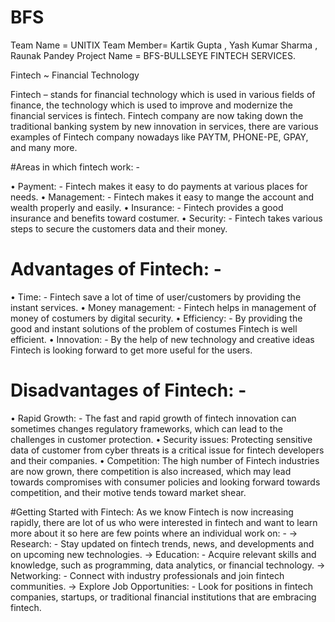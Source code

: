 # BFS
Team Name = UNITIX
Team Member= Kartik Gupta , Yash Kumar Sharma , Raunak Pandey
Project Name = BFS-BULLSEYE FINTECH SERVICES.

Fintech ~ Financial Technology 

Fintech – stands for financial technology which is used in 
various fields of finance, the technology which is used to 
improve and modernize the financial services is fintech. 
Fintech company are now taking down the traditional 
banking system by new innovation in services, there are 
various examples of Fintech company nowadays like 
PAYTM, PHONE-PE, GPAY, and many more. 

#Areas in which fintech work: - 

• Payment: - Fintech makes it easy to do payments at various 
  places for needs. 
• Management: - Fintech makes it easy to mange the account 
  and wealth properly and easily. 
• Insurance: - Fintech provides a good insurance and benefits 
  toward costumer. 
• Security:  - Fintech takes various steps to secure the 
  customers data and their money. 

  
# Advantages of Fintech: - 

• Time: - Fintech save a lot of time of user/customers by 
  providing the instant services. 
• Money management: - Fintech helps in management of 
  money of costumers by digital security. 
• Efficiency: - By providing the good and instant solutions of 
  the problem of costumes Fintech is well efficient. 
• Innovation: - By the help of new technology and creative 
  ideas Fintech is looking forward to get more useful for the 
users.  


# Disadvantages of Fintech: - 

• Rapid Growth: - The fast and rapid growth of fintech 
  innovation can sometimes changes regulatory frameworks, 
  which can lead to the challenges in customer protection. 
• Security issues: Protecting sensitive data of customer from 
  cyber threats is a critical issue for fintech developers and 
  their companies. 
• Competition:  The high number of Fintech industries are 
  now grown, there competition is also increased, which 
  may lead towards compromises with consumer policies 
  and looking forward towards competition, and their 
  motive tends toward market shear. 
  
#Getting Started with Fintech: 
  As we know Fintech is now increasing rapidly, there 
  are lot of us who were interested in fintech and want 
  to learn more about it so here are few points where 
  an individual work on: -
    -> Research: - Stay updated on fintech trends, news, and 
                   developments and on upcoming new technologies. -> Education: - Acquire relevant skills and knowledge, 
                    such as programming, data analytics, or financial  technology. 
   -> Networking: - Connect with industry professionals and 
                    join fintech communities.
   -> Explore Job Opportunities: - Look for positions in fintech 
                     companies, startups, or traditional financial 
                      institutions that are embracing fintech.
